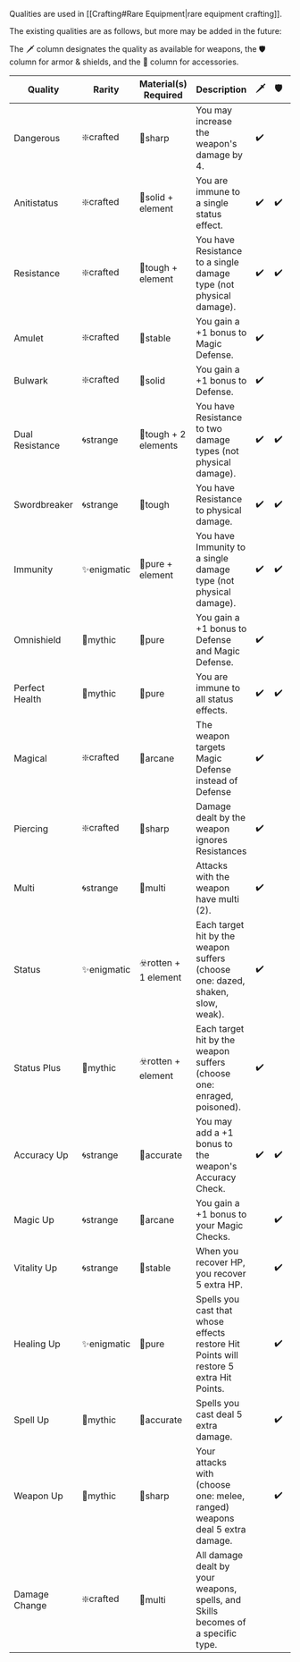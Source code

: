 Qualities are used in [[Crafting#Rare Equipment|rare equipment crafting]].

The existing qualities are as follows, but more may be added in the future:

The 🗡️ column designates the quality as available for weapons, the 🛡️ column for armor & shields, and the 💍 column for accessories.

| Quality         | Rarity     | Material(s) Required | Description                                                                            | 🗡️ | 🛡️ | 💍  |
| --------------- | ---------- | -------------------- | -------------------------------------------------------------------------------------- | --- | --- | --- |
| Dangerous       | ❇️crafted  | 🔺sharp              | You may increase the weapon's damage by 4.                                             | ✔️  |     |     |
| Anitistatus     | ❇️crafted  | 🔳solid + element    | You are immune to a single status effect.                                              | ✔️  | ✔️  | ✔️  |
| Resistance      | ❇️crafted  | 👊tough + element    | You have Resistance to a single damage type (not physical damage).                     | ✔️  | ✔️  | ✔️  |
| Amulet          | ❇️crafted  | 🔗stable             | You gain a +1 bonus to Magic Defense.                                                  | ✔️  |     | ✔️  |
| Bulwark         | ❇️crafted  | 🔳solid              | You gain a +1 bonus to Defense.                                                        | ✔️  |     | ✔️  |
| Dual Resistance | 🌀strange  | 👊tough + 2 elements | You have Resistance to two damage types (not physical damage).                         | ✔️  | ✔️  | ✔️  |
| Swordbreaker    | 🌀strange  | 👊tough              | You have Resistance to physical damage.                                                | ✔️  | ✔️  | ✔️  |
| Immunity        | ✨enigmatic | 🪽pure + element     | You have Immunity to a single damage type (not physical damage).                       | ✔️  | ✔️  | ✔️  |
| Omnishield      | 🌠mythic   | 🪽pure               | You gain a +1 bonus to Defense and Magic Defense.                                      | ✔️  |     | ✔️  |
| Perfect Health  | 🌠mythic   | 🪽pure               | You are immune to all status effects.                                                  | ✔️  | ✔️  | ✔️  |
| Magical         | ❇️crafted  | 🔮arcane             | The weapon targets Magic Defense instead of Defense                                    | ✔️  |     |     |
| Piercing        | ❇️crafted  | 🔺sharp              | Damage dealt by the weapon ignores Resistances                                         | ✔️  |     |     |
| Multi           | 🌀strange  | 💠multi              | Attacks with the weapon have multi (2).                                                | ✔️  |     |     |
| Status          | ✨enigmatic | ☣️rotten + 1 element | Each target hit by the weapon suffers (choose one: dazed, shaken, slow, weak).         | ✔️  |     |     |
| Status Plus     | 🌠mythic   | ☣️rotten + element   | Each target hit by the weapon suffers (choose one: enraged, poisoned).                 | ✔️  |     |     |
| Accuracy Up     | 🌀strange  | 🎯accurate           | You may add a +1 bonus to the weapon's Accuracy Check.                                 | ✔️  | ✔️  | ✔️  |
| Magic Up        | 🌀strange  | 🔮arcane             | You gain a +1 bonus to your Magic Checks.                                              |     | ✔️  | ✔️  |
| Vitality Up     | 🌀strange  | 🔗stable             | When you recover HP, you recover 5 extra HP.                                           |     | ✔️  | ✔️  |
| Healing Up      | ✨enigmatic | 🪽pure               | Spells you cast that whose effects restore Hit Points will restore 5 extra Hit Points. |     | ✔️  | ✔️  |
| Spell Up        | 🌠mythic   | 🎯accurate           | Spells you cast deal 5 extra damage.                                                   |     | ✔️  | ✔️  |
| Weapon Up       | 🌠mythic   | 🔺sharp              | Your attacks with (choose one: melee, ranged) weapons deal 5 extra damage.             |     | ✔️  | ✔️  |
| Damage Change   | ❇️crafted  | 💠multi              | All damage dealt by your weapons, spells, and Skills becomes of a specific type.       |     |     | ✔️  |
